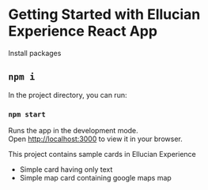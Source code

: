 # Getting Started with Ellucian Experience React App

Install packages 

## `npm i` 

In the project directory, you can run:

### `npm start`

Runs the app in the development mode.\
Open [http://localhost:3000](http://localhost:3000) to view it in your browser.

This project contains sample cards in Ellucian Experience
- Simple card having only text
- Simple map card containing google maps map